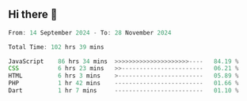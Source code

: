 ## Hi there 👋
<!--START_SECTION:Muni-->

```Javascript
From: 14 September 2024 - To: 28 November 2024

Total Time: 102 hrs 39 mins

JavaScript    86 hrs 34 mins  >>>>>>>>>>>>>>>>>>>>>----   84.19 %
CSS           6 hrs 23 mins   >>-----------------------   06.21 %
HTML          6 hrs 3 mins    >------------------------   05.89 %
PHP           1 hr 42 mins    -------------------------   01.66 %
Dart          1 hr 7 mins     -------------------------   01.10 %
```

<!--END_SECTION:Muni-->
